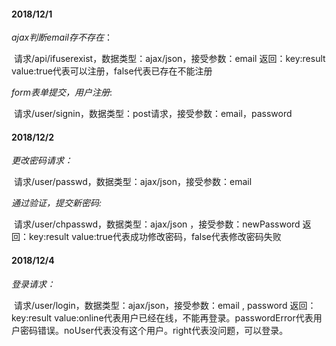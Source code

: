 #### 2018/12/1

*ajax判断email存不存在*：

​	请求/api/ifuserexist，数据类型：ajax/json，接受参数：email  返回：key:result  value:true代表可以注册，false代表已存在不能注册

*form表单提交，用户注册*:

​	请求/user/signin，数据类型：post请求，接受参数：email，password

#### 2018/12/2

*更改密码请求：*

​	请求/user/passwd，数据类型：ajax/json，接受参数：email

*通过验证，提交新密码:*

​	请求/user/chpasswd，数据类型：ajax/json ，接受参数：newPassword  返回：key:result value:true代表成功修改密码，false代表修改密码失败

#### 2018/12/4

*登录请求：*

​	请求/user/login，数据类型：ajax/json，接受参数：email , password 返回：key:result value:online代表用户已经在线，不能再登录。passwordError代表用户密码错误。noUser代表没有这个用户。right代表没问题，可以登录。
